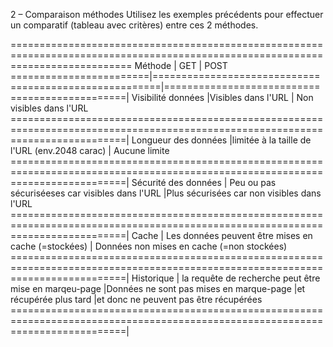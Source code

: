 2 – Comparaison méthodes
Utilisez les exemples précédents pour effectuer un comparatif (tableau avec critères) entre ces 2 
méthodes.

=================================================================================================================================
Méthode              	|         GET                                 			| POST 
========================|=======================================================|===============================================|
Visibilité données    	|Visibles dans l'URL                        	  		| Non visibles dans l'URL
================================================================================================================================|
Longueur des données  	|limitée à la taille de l'URL (env.2048 carac)			| Aucune limite
================================================================================================================================|
Sécurité des données    | Peu ou pas sécuriséeses car visibles dans l'URL 		|Plus sécurisées car non visibles dans l'URL
================================================================================================================================|
Cache					| Les données peuvent être mises en cache (=stockées)	| Données non mises en cache (=non stockées)			
================================================================================================================================|
Historique				| la requête de recherche peut être mise en marqeu-page	|Données ne sont pas mises en marque-page
						|et récupérée plus tard									|et donc ne peuvent pas être récupérées 
================================================================================================================================|

					


